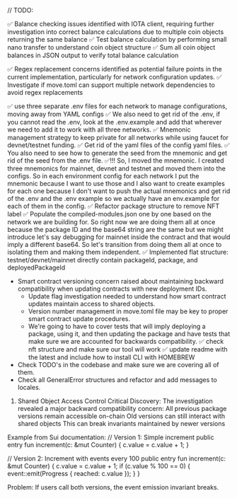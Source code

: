 // TODO:

✅ Balance checking issues identified with IOTA client, requiring further investigation into correct balance calculations due to multiple coin objects returning the same balance
  ✅ Test balance calculation by performing small nano transfer to understand coin object structure
  ✅ Sum all coin object balances in JSON output to verify total balance calculation

✅ Regex replacement concerns identified as potential failure points in the current implementation, particularly for network configuration updates.
  ✅ Investigate if move.toml can support multiple network dependencies to avoid regex replacements

✅ use three separate .env files for each network to manage configurations, moving away from YAML configs
  ✅ We also need to get rid of the .env, if you cannot read the .env, look at the .env.example and add that wherever we need to add it to work with all three networks.
  ✅ Mnemonic management strategy to keep private for all networks while using faucet for devnet/testnet funding.
  ✅ Get rid of the yaml files of the config yaml files.
  ✅ You also need to see how to generate the seed from the mnemonic and get rid of the seed from the .env file.
  ✅!!! So, I moved the mnemonic. I created three mnemonics for mainnet, devnet and testnet and moved them into the configs. So in each environment config for each network I put the mnemonic because I want to use those and I also want to create examples for each one because I don't want to push the actual mnemonics and get rid of the .env and the .env example so we actually have an env.example for each of them in the config.
✅ Refactor package structure to remove NFT label
  ✅ Populate the compiled-modules.json one by one based on the network we are building for. So right now we are doing them all at once because the package ID and the base64 string are the same but we might introduce let's say debugging for mainnet inside the contract and that would imply a different base64. So let's transition from doing them all at once to isolating them and making them independent.
  ✅ Implemented flat structure: testnet/devnet/mainnet directly contain packageId, package, and deployedPackageId

* Smart contract versioning concern raised about maintaining backward compatibility when updating contracts with new deployment IDs.
  * Update flag investigation needed to understand how smart contract updates maintain access to shared objects.
  * Version number management in move.toml file may be key to proper smart contract update procedures.
  * We're going to have to cover tests that will imply deploying a package, using it, and then updating the package and have tests that make sure we are accounted for backwards compatibility.
✅ check nft structure and make sure our tool will work
✅ update readme with the latest and include how to install CLI with HOMEBREW
* Check TODO's in the codebase and make sure we are covering all of them.
* Check all GeneralError structures and refactor and add messages to locales.



1. Shared Object Access Control
Critical Discovery: The investigation revealed a major backward compatibility concern:
All previous package versions remain accessible on-chain
Old versions can still interact with shared objects
This can break invariants maintained by newer versions

Example from Sui documentation:
// Version 1: Simple increment
public entry fun increment(c: &mut Counter) {
    c.value = c.value + 1;
}

// Version 2: Increment with events every 100
public entry fun increment(c: &mut Counter) {
    c.value = c.value + 1;
    if (c.value % 100 == 0) {
        event::emit(Progress { reached: c.value });
    }
}

Problem: If users call both versions, the event emission invariant breaks.